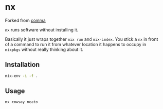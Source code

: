 # nx

Forked from [comma](https://github.com/Shopify/comma)

`nx` runs software without installing it.

Basically it just wraps together `nix run` and `nix-index`. You stick a `nx` in front of a command to
run it from whatever location it happens to occupy in `nixpkgs` without really thinking about it.

## Installation

```bash
nix-env -i -f .
```

## Usage

```bash
nx cowsay neato
```
